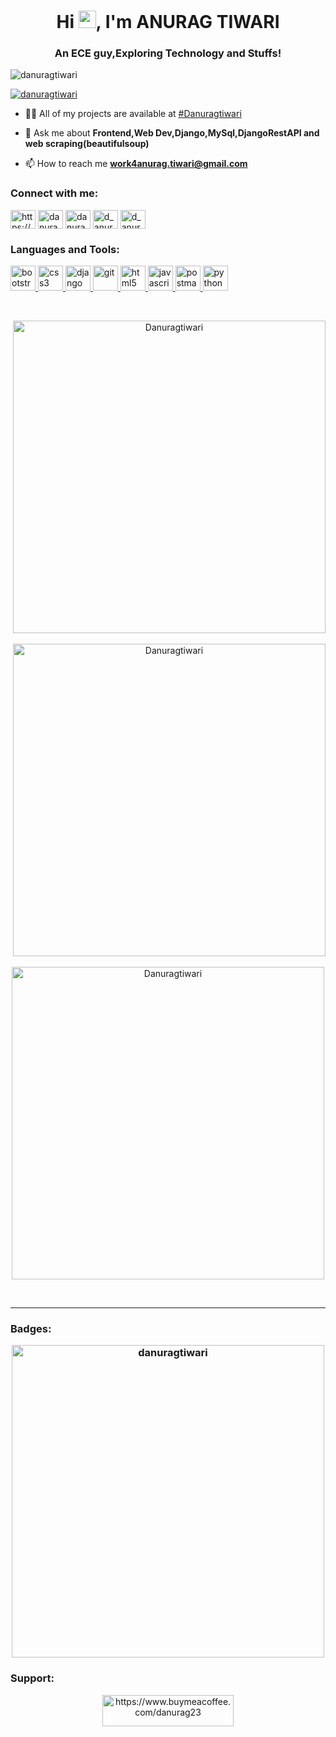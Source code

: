 <h1 align="center">Hi 
<img src="https://media.giphy.com/media/hvRJCLFzcasrR4ia7z/giphy.gif" width="28">, I'm ANURAG TIWARI </h1>
<h3 align="center">An ECE guy,Exploring Technology and Stuffs!</h3>

<p align="left"> <img src="https://komarev.com/ghpvc/?username=danuragtiwari&label=Profile%20views&color=0e75b6&style=flat" alt="danuragtiwari" /> </p>

<p align="left"> <a href="https://github.com/ryo-ma/github-profile-trophy"><img src="https://github-profile-trophy.vercel.app/?username=danuragtiwari" alt="danuragtiwari" /></a> </p>

- 👨‍💻 All of my projects are available at [#Danuragtiwari](#Danuragtiwari)

- 💬 Ask me about **Frontend,Web Dev,Django,MySql,DjangoRestAPI and web scraping(beautifulsoup)**

- 📫 How to reach me **work4anurag.tiwari@gmail.com**

<h3 align="left">Connect with me:</h3>
<p align="left">
<a href="https://www.linkedin.com/in/danurag23/" target="blank"><img align="center" src="https://www.vectorlogo.zone/logos/linkedin/linkedin-tile.svg" alt="https://www.linkedin.com/in/danurag23/" height="30" width="40" /></a>
<a href="https://instagram.com/danurag23" target="blank"><img align="center" src="https://www.vectorlogo.zone/logos/instagram/instagram-icon.svg" alt="danurag23" height="30" width="40" /></a>
<a href="https://www.hackerrank.com/danurag" target="blank"><img align="center" src="https://vectorwiki.com/images/gfcQJ__hackerrank.svg" alt="danurag" height="30" width="40" /></a>
<a href="https://codeforces.com/profile/d_anurag" target="blank"><img align="center" src="https://shorturl.at/gmB39" alt="d_anurag" height="30" width="40" /></a>
<a href="https://leetcode.com/Danurag/" target="blank"><img align="center" src="https://iconape.com/wp-content/files/jf/122399/png/LeetCode_logo_white_no_text.png" alt="d_anurag" height="30" width="40" /></a>

</p>

<h3 align="left">Languages and Tools:</h3>
<p align="left"> <a href="https://getbootstrap.com" target="_blank" rel="noreferrer"> <img src="https://www.vectorlogo.zone/logos/getbootstrap/getbootstrap-icon.svg" alt="bootstrap" width="40" height="40"/> </a> <a href="https://www.w3schools.com/css/" target="_blank" rel="noreferrer"> <img src="https://www.vectorlogo.zone/logos/w3_css/w3_css-official.svg" alt="css3" width="40" height="40"/> </a> <a href="https://www.djangoproject.com/" target="_blank" rel="noreferrer"> <img src="https://cdn.worldvectorlogo.com/logos/django.svg" alt="django" width="40" height="40"/> </a> <a href="https://git-scm.com/" target="_blank" rel="noreferrer"> <img src="https://www.vectorlogo.zone/logos/git-scm/git-scm-icon.svg" alt="git" width="40" height="40"/> </a> <a href="https://www.w3.org/html/" target="_blank" rel="noreferrer"> <img src="https://www.vectorlogo.zone/logos/w3_html5/w3_html5-icon.svg" alt="html5" width="40" height="40"/> </a> <a href="https://developer.mozilla.org/en-US/docs/Web/JavaScript" target="_blank" rel="noreferrer"> <img src="https://www.vectorlogo.zone/logos/javascript/javascript-icon.svg" alt="javascript" width="40" height="40"/> </a> <a href="https://postman.com" target="_blank" rel="noreferrer"> <img src="https://www.vectorlogo.zone/logos/getpostman/getpostman-icon.svg" alt="postman" width="40" height="40"/> </a> <a href="https://www.python.org" target="_blank" rel="noreferrer"> <img src="https://www.vectorlogo.zone/logos/python/python-icon.svg" alt="python" width="40" height="40"/> </a> 
 </p>



<br>

<div>
<!--   <a href=""> <img align="center" src="https://github-readme-stats-sigma-five.vercel.app/api/top-langs/?username=YulietM&theme=react&line_height=40&hide=css"/> </a> -->
<p align="center">&nbsp;<img  src="https://github-readme-stats-sigma-five.vercel.app/api/top-langs/?username=Danuragtiwari&show_icons=true&title_color=fff&icon_color=79ff97&text_color=9f9f9f&bg_color=151515" alt="Danuragtiwari"  width='500px'/></p>

<p align="center"> &nbsp;<img src="https://github-readme-streak-stats.herokuapp.com/?user=Danuragtiwari&" alt="Danuragtiwari" width='500px'/></p>
<p  align="center"><img  src="https://github-readme-stats.vercel.app/api/top-langs?username=Danuragtiwari&show_icons=true&locale=en&layout=compact" alt="Danuragtiwari"  width='500px'/></p>
  </div>

<br>

<hr>
<h3 align="left">Badges:
<p align="center">
<img  src="https://holopin.io/api/user/board?user=Danurag" alt="danuragtiwari"  width='500px'/
<p></h3> 

<h3 align="left">Support:</h3>
<p align="center"><a href="https://www.buymeacoffee.com/danurag23"> <img align="center" src="https://cdn.buymeacoffee.com/buttons/v2/default-yellow.png" height="50" width="210px" alt="https://www.buymeacoffee.com/danurag23" /></a></p>
